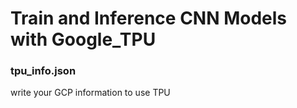 # Train and Inference CNN Models with Google_TPU

### tpu_info.json <br/>
write your GCP information to use TPU
